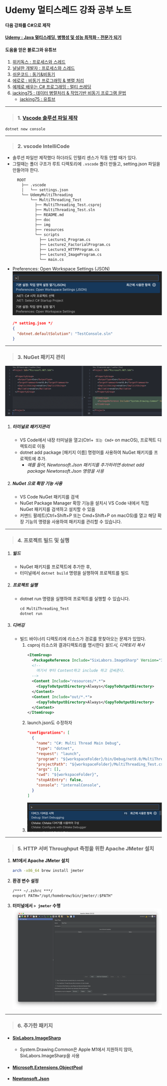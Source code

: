 # Udemy 멀티스레드 강좌 공부 노트

#### 다음 강좌를 C#으로 제작

#### [Udemy : Java 멀티스레딩, 병행성 및 성능 최적화 - 전문가 되기](https://www.udemy.com/course/java-multi-threading/?couponCode=KEEPLEARNING)

#### 도움을 얻은 블로그와 유튜브

1. [위키독스 : 프로세스와 스레드](https://wikidocs.net/231731)
2. [널널한 개발자 : 프로세스와 스레드](https://www.youtube.com/watch?v=x-Lp-h_pf9Q&ab_channel=%EB%84%90%EB%84%90%ED%95%9C%EA%B0%9C%EB%B0%9C%EC%9E%90TV)
3. [쉬운코드 : 동기&비동기](https://www.youtube.com/watch?v=EJNBLD3X2yg&ab_channel=%EC%89%AC%EC%9A%B4%EC%BD%94%EB%93%9C)
4. [에로로 : 비동기 프로그래밍 & 병렬 처리](https://blog.naver.com/vactorman/80167386667)
5. [예제로 배우는 C# 프로그래밍 : 멀티 쓰레딩](https://www.csharpstudy.com/Threads/async-delegate.aspx)
6. [jacking75 : 데이터 병렬처리 & 작업기반 비동기 프로그램 문법](https://jacking75.github.io/csharp_TPL/)
   * [jacking75 : 유튜브](https://www.youtube.com/user/jacking75)

---

> ### 1. [Vscode 솔루션 파일 제작](https://stackoverflow.com/questions/36343223/create-c-sharp-sln-file-with-visual-studio-code)

```shell
dotnet new console
```

---

> ### 2. vscode IntelliCode

* 솔루션 파일만 제작했다 하더라도 인텔리 센스가 작동 안할 때가 있다.
* 그럴때는 폴더 구조가 루트 디렉토리에 `.vscode` 폴더 만들고, setting.json 파일을 만들어야 한다.
  ```
    ROOT
      ├── .vscode
      │   └── settings.json
      └── UdemyMultiThreading
          └── MultiThreading_Test
            ├── MultiThreading_Test.csproj
            ├── MultiThreading_Test.sln
            ├── README.md
            ├── doc
            ├── img
            ├── resources
            └── scripts
              ├── Lecture1_Program.cs
              ├── Lecture2_FactorialProgram.cs
              ├── Lecture3_HTTPProgram.cs
              ├── Lecture3_ImageProgram.cs
              └── main.cs
  ```
* Preferences: Open Workspace Settings (JSON)
  ![](image/2024-11-17-20-17-14.png)
  ```json
  /* setting.json */
  {
    "dotnet.defaultSolution": "TestConsole.sln"
  }
  ```

---

> ### 3. NuGet 패키지 관리

![](./image/2024-03-16-02-26-34.png)

1. ##### 터미널로 패키지관리
   * VS Code에서 내장 터미널을 열고(Ctrl+`` 또는 Cmd+`` on macOS), 프로젝트 디렉토리로 이동
   * dotnet add package [패키지 이름] 명령어를 사용하여 NuGet 패키지를 프로젝트에 추가.
     * *예를 들어, Newtonsoft.Json 패키지를 추가하려면 dotnet add package Newtonsoft.Json 명령을 사용*
 
2. ##### NuGet 으로 확장 기능 사용
   * VS Code NuGet 패키지를 검색
   * NuGet Package Manager 확장 기능을 설치시 VS Code 내에서 직접 NuGet 패키지를 검색하고 설치할 수 있음
   * 커맨드 팔레트(Ctrl+Shift+P 또는 Cmd+Shift+P on macOS)를 열고 해당 확장 기능의 명령을 사용하여 패키지를 관리할 수 있습니다.

---

> ### 4. 프로젝트 빌드 및 실행

1. ##### 빌드
   * NuGet 패키지를 프로젝트에 추가한 후, 
   * 터미널에서 `dotnet build` 명령을 실행하여 프로젝트를 빌드

2. ##### 프로젝트 실행
   * dotnet run 명령을 실행하여 프로젝트를 실행할 수 있습니다.
      ```shell
      cd MultiThreading_Test
      dotnet run
      ```
3. ##### 디버깅
   * 빌드 바이너리 디렉토리에 리소스가 경로를 못찾아오는 문제가 있었다.
     1. csproj 리소스와 결과디렉토리를 명시한다 *빌드시, 디렉토리 복사*
          ```xml
          <ItemGroup>
            <PackageReference Include="SixLabors.ImageSharp" Version="3.1.5" />
            <!-- 
              여기서 부터 Content하고 include 하고 감싸준다.
            --> 
            <Content Include="resources/*.*">
              <CopyToOutputDirectory>Always</CopyToOutputDirectory>
            </Content>
            <Content Include="out/*.*">
              <CopyToOutputDirectory>Always</CopyToOutputDirectory>
            </Content>
          </ItemGroup>
          ```
     2. launch.json도 수정하자
        ```json
        "configurations": [
          {
            "name": "C#: Multi Thread Main Debug",
            "type": "dotnet",
            "request": "launch",
            "program": "${workspaceFolder}/bin/Debug/net8.0/MultiThreading_Test.dll",
            "projectPath": "${workspaceFolder}/MultiThreading_Test.csproj",
            "args": [],
            "cwd": "${workspaceFolder}",
            "stopAtEntry": false,
            "console": "internalConsole",
          }
        ]
        ```
     3. ![](image/2024-12-10-19-33-49.png)

---

> ### 5. HTTP 서버 Throughput 측정을 위한 Apache JMeter 설치

1. **M1에서 Apache JMeter 설치**
     ```bash
     arch -x86_64 brew install jmeter
     ```
2. **환경 변수 설정**
     ```shell
     /*** ~/.zshrc ***/
     export PATH="/opt/homebrew/bin/jmeter/:$PATH"
     ```
3. **터미널에서 `> jmeter` 수행**
![](image/2024-12-13-17-04-26.png)

---

> ### 6. 추가한 패키지

* #### [SixLabors.ImageSharp](https://docs.sixlabors.com/index.html)
  * System.Drawing.Common은 Apple M1에서 지원하지 않아, SixLabors.ImageSharp을 사용

* #### [Microsoft.Extensions.ObjectPool](https://www.nuget.org/packages/microsoft.extensions.objectpool/)
* #### [Newtonsoft.Json](https://www.nuget.org/packages/newtonsoft.json/)